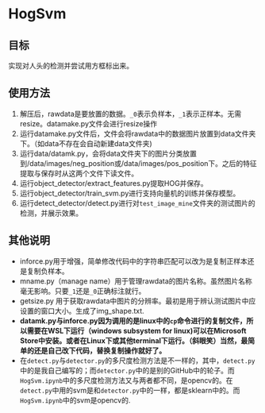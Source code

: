 # HogSvm

## 目标
 实现对人头的检测并尝试用方框标出来。

## 使用方法
  1. 解压后，rawdata是要放置的数据。`_0`表示负样本，`_1`表示正样本。无需resize。datamake.py文件会进行resize操作
  2. 运行datamake.py文件后，文件会将rawdata中的数据图片放置到data文件夹下。（如data不存在会自动新建data文件夹)
  3. 运行data/datamk.py，会将data文件夹下的图片分类放置到/data/images/neg\_position或/data/images/pos\_position下。之后的特征提取与保存时从这两个文件下读文件。
  4. 运行object\_detector/extract\_features.py提取HOG并保存。
  5. 运行object\_detector/train\_svm.py进行支持向量机的训练并保存模型。
  6. 运行detect\_detector/detect.py进行对`test_image_mine`文件夹的测试图片的检测，并展示效果。

## 其他说明
- inforce.py用于增强，简单修改代码中的字符串匹配可以改为是复制正样本还是复制负样本。
- mname.py（manage name）用于管理rawdata的图片名称。虽然图片名称毫无影响。只要`_1`还是`_0`正确标注就行。
- getsize.py 用于获取rawdata中图片的分辨率。最初是用于辨认测试图片中应设置的窗口大小。生成了img\_shape.txt.
- __datamk.py与inforce.py因为调用的是linux中的`cp`命令进行的复制文件，所以需要在WSL下运行（windows subsystem for linux)可以在Microsoft Store中安装。或者在Linux下或其他terminal下运行。（斜眼笑）当然，最简单的还是自己改下代码，替换复制操作就好了。__
- 在`detect.py`与`detector.py`的多尺度检测方法是不一样的，其中，`detect.py`中的是我自己编写的；而`detector.py`中的是别的GitHub中的轮子。而`HogSvm.ipynb`中的多尺度检测方法又与两者都不同，是opencv的。在`detect.py`中用的svm是和`detector.py`中的一样，都是sklearn中的。而`HogSvm.ipynb`中的svm是opencv的.
